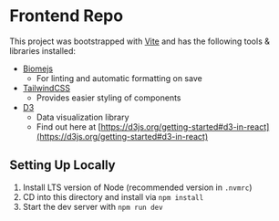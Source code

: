 # Frontend Repo

This project was bootstrapped with [Vite](https://vitejs.dev/) and has the following tools & libraries installed:

- [Biomejs](https://biomejs.dev/)
  - For linting and automatic formatting on save
- [TailwindCSS](https://tailwindcss.com/)
  - Provides easier styling of components
- [D3](https://d3js.org/)
  - Data visualization library
  - Find out here at [https://d3js.org/getting-started#d3-in-react](https://d3js.org/getting-started#d3-in-react)

## Setting Up Locally

1. Install LTS version of Node (recommended version in `.nvmrc`)
2. CD into this directory and install via `npm install`
3. Start the dev server with `npm run dev`
